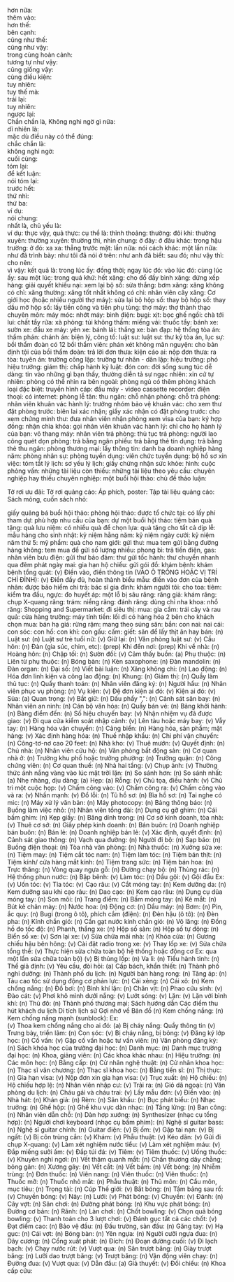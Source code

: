 hơn nữa:  
thêm vào:  
hơn thế:  
bên cạnh:  
cũng như thế:  
cũng như vậy:  
trong cùng hoàn cảnh:  
tương tự như vậy:  
cũng giống vậy:  
cùng điều kiện:  
tuy nhiên:  
tuy thế mà:  
trái lại:  
tuy nhiên:  
ngược lại:  
Chắn chắn là, Không nghi ngờ gì nữa:  
dĩ nhiên là:  
mặc dù điều này có thể đúng:  
chắc chắn là:  
không nghi ngờ:  
cuối cùng:  
tóm lại:  
để kết luận:  
nói tóm lại:  
trước hết:  
thứ nhì:  
thứ ba:  
ví dụ:  
nói chung:  
nhất là, chủ yếu là:  
ví dụ: 
thực vậy, quả thực: 
cụ thể là: 
thỉnh thoảng: 
thường: 
đôi khi: 
thường xuyên: 
thường xuyên: 
thường thì, nhìn chung: 
ở đây: 
ở đâu khác: 
trong hậu trường: 
ở đó: 
xa xa: 
thẳng trước mặt: 
lần nữa: 
nói cách khác: 
một lần nữa: 
như đã trình bày: 
như tôi đã nói ở trên: 
như anh đã biết: 
sau đó; như vậy thì: 
cho nên:    
vì vậy: 
kết quả là: 
trong lúc ấy: 
đồng thời; ngay lúc đó: 
vào lúc đó: 
cùng lúc ấy: 
sau một lúc: 
trong quá khứ: 
hết xăng: 
cho đổ đầy bình xăng: 
đứng xếp hàng: 
giải quyết khiếu nại: 
xem lại bộ số: 
sửa thắng: 
bơm xăng: 
xăng không có chì: 
xăng thường: 
xăng tốt nhất không có chì: 
nhân viên cây xăng: 
Cơ giới học (hoặc nhiều người thợ máy): 
sửa lại bộ hộp số: 
thay bộ hộp số: 
thay dầu mỡ hộp số: 
lấy tiền công và tiền phụ tùng: 
thợ máy: 
thợ thành thạo chuyên môn: 
máy móc: 
nhớt máy: 
bình điện: 
bugi: 
xịt: 
bọc ghế ngồi: 
chà tới lui: 
chất tẩy rửa: 
xà phòng: 
túi không thấm: 
miếng vải: 
thuốc tẩy: 
bánh xe: 
sườn xe: 
đầu xe máy: 
yên xe: 
bánh lái: 
thắng xe: 
bàn đạp: 
hệ thống tòa án: 
thẩm phán: 
chánh án: 
biện lý, công tố: 
luật sư: 
luật sư: 
thư ký tòa án, lục sự: 
bồi thẩm đoàn có 12 bồi thẩm viên: 
phán xét không mãn nguyện: 
cho bản định tội của bồi thẩm đoàn: 
trả lời đơn thưa: 
kiện cáo ai: 
nộp đơn thưa: 
ra tòa: 
tuyên án: 
trường công lập: 
trường tư nhân - dân lập: 
hiệu trưởng: 
phó hiệu trưởng: 
giám thị: 
chấp hành kỷ luật: 
đón con: 
đời sống sung túc dễ dàng: 
tin vào những gì bạn thấy, thường diễn tả sự ngạc nhiên: 
xin cứ tự nhiên: 
phòng có thể nhìn ra bên ngoài: 
phòng ngủ có thêm phòng khách loại đặc biệt: 
truyền hình cáp: 
đầu máy - video cassette recorder: 
điện thoại: 
có internet: 
phòng lễ tân: 
thu ngân: 
chỗ nhận phòng: 
chỗ trả phòng: 
nhân viên khuân vác hành lý: 
trưởng nhóm bảo vệ khuân vác: 
cho xem thư đặt phòng trước: 
biên lai xác nhận; giấy xác nhận có đặt phòng trước: 
cho xem chứng minh thư: 
đưa nhân viên nhận phòng xem visa của bạn: 
ký hợp đồng: 
nhận chìa khóa: 
gọi nhân viên khuân vác hành lý: 
chỉ cho họ hành lý của bạn: 
vô thang máy: 
nhân viên trả phòng: 
thủ tục trả phòng: 
người lao công quét dọn phòng: 
trả bằng ngân phiếu: 
trả bằng thẻ tín dụng: 
trả bằng thẻ thu ngân: 
phòng thương mại: 
lấy thông tin: 
danh bạ doanh nghiệp hàng năm: 
phòng nhân sự: 
phòng tuyển dụng: 
viên chức tuyển dụng: 
bộ hồ sơ xin việc: 
tóm tắt lý lịch: 
sơ yếu lý lịch: 
giấy chứng nhận sức khỏe: 
hình: 
cuộc phỏng vấn: 
những tài liệu còn thiếu: 
những tài liệu theo yêu cầu: 
chuyên nghiệp hay thiếu chuyên nghiệp: 
một buổi hội thảo: 
chủ đề thảo luận: 

Tờ rơi ưu đãi: 
Tờ rơi quảng cáo: 
Áp phích, poster: 
Tập tài liệu quảng cáo: 
Sách mỏng, cuốn sách nhỏ: 







giấy quảng bá buổi hội thảo: 
phòng hội thảo: 
được tổ chức tại: 
có lấy phí tham dự: 
phù hợp nhu cầu của bạn: 
dự một buổi hội thảo: 
tiệm bán quà tặng: 
quà lưu niệm: 
có nhiều quà để chọn lựa: 
quà tặng cho tất cả dịp lễ: 
mẫu hàng cho sinh nhật: 
kỷ niệm hằng năm: 
kỷ niệm ngày cưới: 
kỷ niệm năm thứ 5: 
mỹ phẩm: 
quà cho nam giới: 
gửi thư: 
mua tem gửi bằng đường hàng không: 
tem mua để gửi số lượng nhiều: 
phong bì: 
trả tiền điện, gas: 
nhân viên bưu điện: 
gửi thư bảo đảm: 
thư gửi tốc hành: 
thư chuyển nhanh qua đêm phát ngày mai: 
gia hạn hộ chiếu: 
gửi gói đồ: 
khám bệnh: 
khám bệnh tổng quát: 
(v) Điền vào, điền thông tin (VÀO Ô TRỐNG HOẶC VỊ TRÍ CHỈ ĐỈNH): 
(v) Điền đầy đủ, hoàn thành biểu mẫu: 
điền vào đơn của bệnh nhân: 
được bảo hiểm chi trả: 
bác sĩ gia đình: 
khám người tôi: 
cho toa: 
tiêm: 
kiểm tra đầu, ngực: 
đo huyết áp: 
một lỗ bị sâu răng: 
răng giả: 
khám răng: 
chụp X-quang răng: 
trám: 
niềng răng: 
đánh răng: 
dùng chỉ nha khoa: 
nhổ răng: 
Shopping and Supermarket: 
đi siêu thị: 
mua: 
gia cầm: 
trái cây và rau quả: 
cửa hàng trưởng: 
máy tính tiền: 
lối đi có hàng hóa 2 bên cho khách chọn mua: 
bán hạ giá: 
rừng rậm: 
mang theo súng săn: 
bắn: 
con nai: 
nai cái: 
con sóc: 
con hổ: 
con khỉ: 
con gấu: 
cấm: 
giết: 
săn để lấy thịt ăn hay bán: 
(n) Luật sư: 
(n) Luật sư trẻ tuổi nữ: 
(v) Giữ lại: 
(n) Văn phòng luật sư: 
(v) Cầu hôn: 
(n) Đàn (gia súc, chim, etc): 
(prep) Khi đến nơi: 
(prep) Khi về nhà: 
(n) Hoàng hôn: 
(n) Chập tối: 
(n) Sườn đồi: 
(v) Cảm thấy buồn: 
(a) Phụ thuộc: 
(n) Liên từ phụ thuộc: 
(n) Bóng bàn: 
(n) Kèn saxophone: 
(n) Đàn mandolin: 
(n) Đàn organ: 
(n) Đại số: 
(n) Viết bài luận: 
(n) Xăng không chì: 
(n) Lao động: 
(n) Hóa đơn linh kiện và công lao động: 
(n) Khung: 
(n) Giám thị: 
(n) Quầy làm thủ tục: 
(n) Quầy thanh toán: 
(n) Nhân viên đăng ký: 
(n) Người hầu: 
(n) Nhân viên phục vụ phòng: 
(n) Vụ kiện: 
(v) Đệ đơn kiện ai đó: 
(v) Kiện ai đó: 
(v) Sủa: 
(a) Quan trọng: 
(v) Bắt giữ: 
(n) Dấu phẩy ",": 
(n) Cảnh sát sân bay: 
(n) Nhân viên an ninh: 
(n) Cán bộ văn hóa: 
(n) Quầy bán vé: 
(n) Bảng khởi hành: 
(n) Bảng điểm đến: 
(n) Số hiệu chuyến bay: 
(v) Nhận nhiệm vụ đã được giao: 
(v) Đi qua cửa kiểm soát nhập cảnh: 
(v) Lên tàu hoặc máy bay: 
(v) Vẫy tay: 
(n) Hàng hóa vận chuyển: 
(n) Cảng biển: 
(n) Hàng hóa, sản phẩm; mặt hàng: 
(v) Xác định hàng hóa: 
(n) Thuế nhập khẩu: 
(n) Chi phí vận chuyển: 
(n) Công-tơ-nơ cao 20 feet: 
(n) Nhà kho: 
(v) Thuê mướn: 
(v) Quyết định: 
(n) Chủ nhà: 
(n) Nhân viên cứu hộ: 
(n) Văn phòng bất động sản: 
(n) Cơ quan nhà ở: 
(n) Trưởng khu phố hoặc trưởng phường: 
(n) Trưởng quận: 
(n) Công chứng viên: 
(n) Cơ quan thuế: 
(n) Nhà hai tầng: 
(v) Chụp ảnh: 
(v) Thưởng thức ánh nắng vàng vào lúc mặt trời lặn: 
(n) So sánh hơn: 
(n) So sánh nhất: 
(a) Nhẹ nhàng, dịu dàng: 
(a) Hẹp: 
(a) Rỗng: 
(v) Chủ tọa, điều hành: 
(v) Chủ trì một cuộc họp: 
(v) Chấm công vào: 
(v) Chấm công ra: 
(v) Chấm công vào và ra: 
(v) Nhấn mạnh: 
(v) Đổ lỗi: 
(n) Tủ hồ sơ: 
(n) Bìa hồ sơ: 
(n) Tai nghe có mic: 
(n) Máy xử lý văn bản: 
(n) Máy photocopy: 
(n) Bảng thông báo: 
(n) Buồng làm việc nhỏ: 
(n) Nhân viên tổng đài: 
(n) Dụng cụ gỡ ghim: 
(n) Cái bấm ghim: 
(n) Kẹp giấy: 
(n) Băng dính trong: 
(n) Cơ sở kinh doanh, tòa nhà: 
(v) Thuê cơ sở: 
(n) Giấy phép kinh doanh: 
(n) Bán buôn: 
(n) Doanh nghiệp bán buôn: 
(n) Bán lẻ: 
(n) Doanh nghiệp bán lẻ: 
(v) Xác định, quyết định: 
(n) Cảnh sát giao thông: 
(n) Vạch qua đường: 
(n) Người đi bộ: 
(n) Sạp báo: 
(n) Buồng điện thoại: 
(n) Tòa nhà văn phòng: 
(n) Nhà thuốc: 
(n) Xưởng sửa xe: 
(n) Tiệm may: 
(n) Tiệm cắt tóc nam: 
(n) Tiệm làm tóc: 
(n) Tiệm bán thịt: 
(n) Tiệm kính/ cửa hàng mắt kính: 
(n) Tiệm trang sức: 
(n) Tiệm bán hoa: 
(n) Trực thăng: 
(n) Vòng quay ngựa gỗ: 
(n) Đường chạy bộ: 
(n) Thùng rác: 
(n) Hệ thống phun nước: 
(n) Bập bênh: 
(v) Làm tóc: 
(n) Dầu gội: 
                   (v) Gội đầu Ex:  
(v) Uốn tóc: 
(v) Tỉa tóc: 
(v) Cạo râu: 
(v) Cắt móng tay: 
(n) Kem dưỡng da: 
(n) Kem dưỡng sau khi cạo râu: 
(n) Dao cạo: 
(n) Kem cạo râu: 
(n) Dụng cụ dũa móng tay: 
(n) Son môi: 
(n) Trang điểm: 
(n) Bấm móng tay: 
(n) Kẻ mắt: 
(n) Bút kẻ chân mày: 
(n) Nước hoa: 
(n) Động cơ: 
(n) Dầu máy: 
(n) Bơm: 
(n) Pin, ắc quy: 
(n) Bugi (trong ô tô), phích cắm (điện): 
(n) Đèn hậu (ô tô): 
(n) Đèn pha: 
(n) Kính chắn gió: 
(n) Cần gạt nước kính chắn gió: 
(n) Vô lăng: 
(n) Đồng hồ đo tốc độ: 
(n) Phanh, thắng xe: 
(n) Hộp số sàn: 
(n) Hộp số tự động: 
(n) Biển số xe: 
(v) Sơn lại xe: 
(v) Sửa chữa mái nhà: 
(n) Khóa cửa: 
(n) Gương chiếu hậu bên hông: 
(v) Cài đặt radio trong xe: 
(v) Thay lốp xe: 
(v) Sửa chữa tổng thể: 
(v) Thực hiện sửa chữa toàn bộ hệ thống hoặc động cơ Ex:  qua một lần sửa chữa toàn bộ)
(v) Bị thủng lốp: 
(n) Va li: 
(n) Tiểu hành tinh: 
(n) Thể giả định: 
(v) Yêu cầu, đòi hỏi: 
(a) Cấp bách, khẩn thiết: 
(n) Thành phố nghỉ dưỡng: 
(n) Thành phố du lịch: 
(n) Người bán hàng rong: 
(n) Tăng áp: 
(n) Tàu cao tốc sử dụng động cơ phản lực: 
(n) Cái xẻng: 
(n) Cái xô: 
(n) Kem chống nắng: 
(n) Đồ bơi: 
(n) Bình khí lặn: 
(n) Chân vịt: 
(n) Phao cứu sinh: 
(v) Đào cát: 
(v) Phơi khô mình dưới nắng: 
(v) Lướt sóng: 
(v) Lặn: 
(v) Lặn với bình khí: 
(n) Thủ đô: 
(n) Thành phố thương mại: 
Sách hướng dẫn
Các điểm thu hút khách du lịch
Di tích lịch sử
Gợi nhớ về
Bản đồ
(n) Kem chống nắng: 
(n) Kem chống nắng mạnh (sunblock): 
Ex:  
(v) Thoa kem chống nắng cho ai đó: 
(a) Bị cháy nắng: 
Quầy thông tin
(v) Trưng bày, triển lãm: 
(n) Con sóc: 
(v) Bị cháy nắng, bị bỏng: 
(v) Đăng ký lớp học: 
(n) Cố vấn: 
(v) Gặp cố vấn hoặc tư vấn viên: 
(n) Văn phòng đăng ký: 
(n) Sách khóa học của trường đại học: 
(n) Danh mục: 
(n) Danh mục trường đại học: 
(n) Khoa, giảng viên: 
(n) Các khoa khác nhau: 
(n) Hiệu trưởng: 
(n) Các môn học: 
(n) Bằng cấp: 
(n) Cử nhân nghệ thuật: 
(n) Cử nhân khoa học: 
(n) Thạc sĩ văn chương: 
(n) Thạc sĩ khoa học: 
(n) Bằng tiến sĩ: 
(n) Thị thực: 
(n) Gia hạn visa: 
(v) Nộp đơn xin gia hạn visa: 
(v) Trục xuất: 
(n) Hộ chiếu: 
(n) Hộ chiếu hợp lệ: 
(n) Nhân viên nhập cư: 
(v) Trải ra: 
(n) Giỏ dã ngoại: 
(n) Văn phòng du lịch: 
(n) Cháu gái và cháu trai: 
(v) Lấy mẫu đơn: 
(v) Điền vào: 
(n) Nhà hát: 
(n) Khán giả: 
(n) Rèm: 
(n) Sân khấu: 
(n) Bục phát biểu: 
(n) Nhạc trưởng: 
(n) Ghế hộp: 
(n) Ghế khu vực dàn nhạc: 
(n) Tầng lửng: 
(n) Ban công: 
(n) Nhân viên dẫn chỗ: 
(n) Dàn hợp xướng: 
(n) Synthesizer (nhạc cụ tổng hợp): 
(n) Người chơi keyboard (nhạc cụ bấm phím): 
(n) Nghệ sĩ guitar bass: 
(n) Nghệ sĩ guitar chính: 
(n) Guitar điện: 
(v) Bị ốm: 
(v) Gặp tai nạn: 
(v) Bị ngất: 
(v) Bị côn trùng cắn: 
(v) Khám: 
(v) Phẫu thuật: 
(v) Kéo dãn: 
(v) Gửi đi chụp X-quang: 
(v) Làm xét nghiệm nước tiểu: 
(v) Làm xét nghiệm máu: 
(v) Đắp miếng sưởi ấm: 
(v) Đắp túi đá: 
(v) Tiêm: 
(v) Tiêm thuốc: 
(v) Uống thuốc: 
(v) Khuyên nghỉ ngơi: 
(n) Vết thâm quanh mắt: 
(n) Chấn thương dây chằng; bông gân: 
(n) Xương gãy: 
(n) Vết cắt: 
(n) Vết bầm: 
(n) Vết bỏng: 
(n) Nhiễm trùng: 
(n) Đơn thuốc: 
(n) Viên nang: 
(n) Viên thuốc: 
(n) Viên thuốc: 
(n) Thuốc mỡ: 
(n) Thuốc nhỏ mắt: 
(n) Phẫu thuật: 
(n) Thủ môn: 
(n) Cầu môn, mục tiêu: 
(n) Trọng tài: 
(n) Cúp Thế giới: 
(v) Bắt bóng: 
(n) Tấm bảng sau rổ: 
(v) Chuyền bóng: 
(v) Nảy: 
(n) Lưới: 
(v) Phát bóng: 
(v) Chuyền: 
(v) Đánh: 
(n) Cây vợt: 
(n) Sân chơi: 
(n) Đường phát bóng: 
(n) Khu vực phát bóng: 
(n) Đường cơ bản: 
(n) Rãnh: 
(n) Làn chơi: 
(n) Chốt bowling: 
(v) Chọn quả bóng bowling: 
(v) Thanh toán cho 3 lượt chơi: 
(v) Đánh gục tất cả các chốt: 
(v) Đạt điểm cao: 
(n) Bảo vệ đầu: 
(n) Đấu trường, sàn đấu: 
(n) Găng tay: 
(v) Hạ gục: 
(n) Cái vợt: 
(n) Bóng bàn: 
(n) Yên ngựa: 
(n) Người cưỡi ngựa đua: 
(n) Dây cương: 
(n) Cổng xuất phát: 
(n) Đích: 
(n) Đoạn đường cuối: 
(v) Đi lạch bạch: 
(v) Chạy nước rút: 
(v) Vượt qua: 
(n) Sân trượt băng: 
(n) Giày trượt băng: 
(n) Lưỡi dao trượt băng: 
(v) Trượt băng: 
(n) Vận động viên chạy: 
(n) Đường đua: 
(v) Vượt qua: 
(v) Dẫn đầu: 
(a) Giả thuyết: 
(v) Đối chiếu: 
(n) Khoa cấp cứu: 
